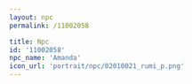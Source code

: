 ```yaml
---
layout: npc
permalink: /11002058

title: Npc
id: '11002058'
npc_name: 'Amanda'
icon_url: 'portrait/npc/02010021_rumi_p.png'
---
```

